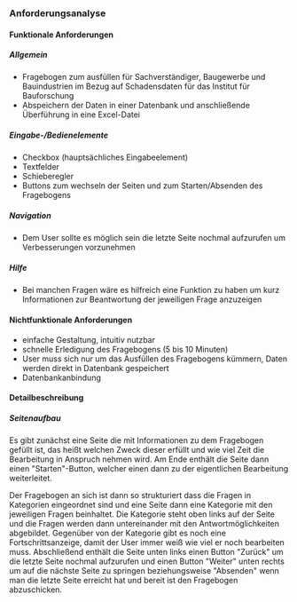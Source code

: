### Anforderungsanalyse

#### Funktionale Anforderungen

##### Allgemein

- Fragebogen zum ausfüllen für Sachverständiger, Baugewerbe und Bauindustrien im Bezug auf Schadensdaten für das Institut für Bauforschung
- Abspeichern der Daten in einer Datenbank und anschließende Überführung in eine Excel-Datei



##### Eingabe-/Bedienelemente

- Checkbox (hauptsächliches Eingabeelement)
- Textfelder
- Schieberegler
- Buttons zum wechseln der Seiten und zum Starten/Absenden des Fragebogens



##### Navigation

- Dem User sollte es möglich sein die letzte Seite nochmal aufzurufen um Verbesserungen vorzunehmen



##### Hilfe

- Bei manchen Fragen wäre es hilfreich eine Funktion zu haben um kurz Informationen zur Beantwortung der jeweiligen Frage anzuzeigen



#### Nichtfunktionale Anforderungen

- einfache Gestaltung, intuitiv nutzbar
- schnelle Erledigung des Fragebogens (5 bis 10 Minuten)
- User muss sich nur um das Ausfüllen des Fragebogens kümmern, Daten werden direkt in Datenbank gespeichert
- Datenbankanbindung



#### Detailbeschreibung

##### Seitenaufbau

Es gibt zunächst eine Seite die mit Informationen zu dem Fragebogen gefüllt ist, das heißt welchen Zweck dieser erfüllt und wie viel Zeit die Bearbeitung in Anspruch nehmen wird. Am Ende enthält die Seite dann einen "Starten"-Button, welcher einen dann zu der eigentlichen Bearbeitung weiterleitet. 



Der Fragebogen an sich ist dann so strukturiert dass die Fragen in Kategorien eingeordnet sind und eine Seite dann eine Kategorie mit den jeweiligen Fragen beinhaltet. Die Kategorie steht oben links auf der Seite und die Fragen werden dann untereinander mit den Antwortmöglichkeiten abgebildet. Gegenüber von der Kategorie gibt es noch eine Fortschrittsanzeige, damit der User immer weiß wie viel er noch bearbeiten muss. Abschließend enthält die Seite unten links einen Button "Zurück" um die letzte Seite nochmal aufzurufen und einen Button "Weiter" unten rechts um auf die nächste Seite zu springen beziehungsweise "Absenden" wenn man die letzte Seite erreicht hat und bereit ist den Fragebogen abzuschicken. 







